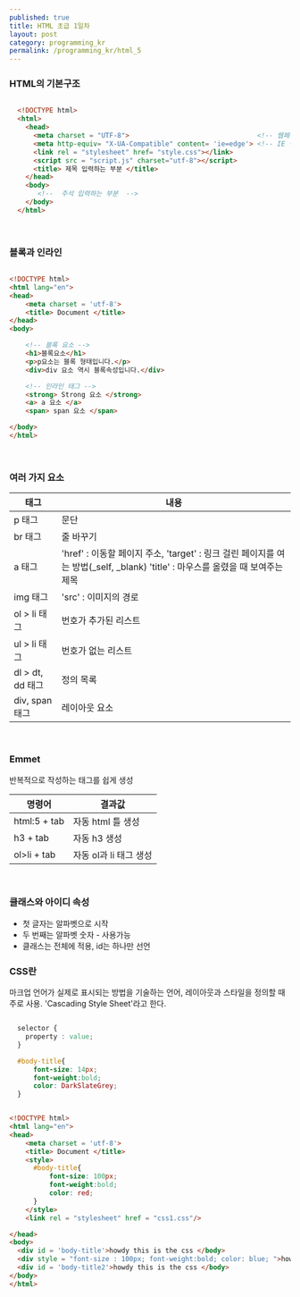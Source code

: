 ```yaml
---
published: true
title: HTML 초급 1일차
layout: post
category: programming_kr
permalink: /programming_kr/html_5
---
```


### HTML의 기본구조

```html

  <!DOCTYPE html>
  <html>
    <head>
      <meta charset = "UTF-8">                                <!-- 웹페이지의 인코딩 방식 -->
      <meta http-equiv= "X-UA-Compatible" content= 'ie=edge'> <!-- IE 랜더링 방식을 최신으로 -->
      <link rel = "stylesheet" href= "style.css"></link>  
      <script src = "script.js" charset="utf-8"></script>
      <title> 제목 입력하는 부분 </title>      
    </head>
    <body>
       <!--  주석 입력하는 부분  -->
    </body>
  </html>

```
<br>

###  블록과 인라인

```html

<!DOCTYPE html>
<html lang="en">
<head>
    <meta charset = 'utf-8'>
    <title> Document </title>
</head>
<body>

    <!-- 블록 요소 -->
    <h1>블록요소</h1>
    <p>p요소는 블록 형태입니다.</p>
    <div>div 요소 역시 블록속성입니다.</div>

    <!-- 인라인 태그 -->
    <strong> Strong 요소 </strong>
    <a> a 요소 </a>
    <span> span 요소 </span>

</body>
</html>

```

<br>

### 여러 가지 요소

| 태그 | 내용 |
|----|----|
| p 태그  | 문단 |
| br 태그 | 줄 바꾸기 |
| a 태그 | 'href' : 이동할 페이지 주소, 'target' : 링크 걸린 페이지를 여는 방법(_self, _blank) 'title' : 마우스를 올렸을 때 보여주는 제목 |
| img 태그 | 'src' : 이미지의 경로 |
| ol > li 태그 | 번호가 추가된 리스트 |
| ul > li 태그 | 번호가 없는 리스트 |
| dl > dt, dd 태그 | 정의 목록 |
| div, span 태그 | 레이아웃 요소 |

<br>

### Emmet

반복적으로 작성하는 태그를 쉽게 생성

| 명령어 | 결과값 |
|--|--|
| html:5 + tab | 자동 html 틀 생성 |
| h3 + tab | 자동  h3 생성 |
| ol>li + tab | 자동 ol과 li 태그 생성 |


<br>

### 클래스와 아이디 속성

- 첫 글자는 알파벳으로 시작
- 두 번째는 알파벳 숫자 - 사용가능
- 클래스는 전체에 적용, id는 하나만 선언



### CSS란

마크업 언어가 실제로 표시되는 방법을 기술하는 언어, 레이아웃과 스타일을 정의할 때 주로 사용. 'Cascading Style Sheet'라고 한다.

```CSS

  selector {
    property : value;
  }

  #body-title{
      font-size: 14px;
      font-weight:bold;
      color: DarkSlateGrey;
  }

```

```html

<!DOCTYPE html>
<html lang="en">
<head>
    <meta charset = 'utf-8'>
    <title> Document </title>
    <style>
      #body-title{
          font-size: 100px;
          font-weight:bold;
          color: red;
      }
    </style>
    <link rel = "stylesheet" href = "css1.css"/>

</head>
<body>
  <div id = 'body-title'>howdy this is the css </body>
  <div style = "font-size : 100px; font-weight:bold; color: blue; ">howdy this is the css </body>
  <div id = 'body-title2'>howdy this is the css </body>
</body>
</html>

```
